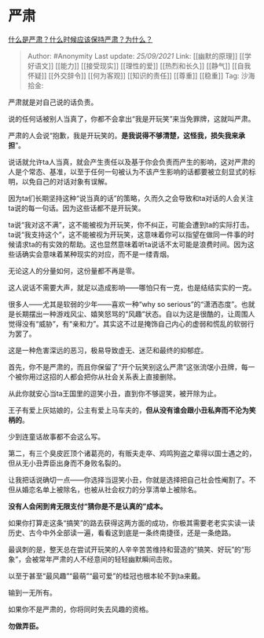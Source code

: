# 严肃
[什么是严肃？什么时候应该保持严肃？为什么？](https://www.zhihu.com/question/488198433/answer/2132838646)

> Author: #Anonymity
> Last update: *25/09/2021*
> Link: [[幽默的原理]] [[学好语文]] [[能力]] [[接受现实]] [[理性的爱]] [[热烈和长久]] [[静气]] [[自我怀疑]] [[外交辞令]] [[何为客观]]  [[知识的责任]] [[尊重]] [[稳重]]
> Tag:
> 沙海拾金:

严肃就是对自己说的话负责。

说的任何话被别人当真了，你都不会拿出“我是开玩笑”来当免罪牌，这就叫严肃。

严肃的人会说“抱歉，我是开玩笑的。**是我说得不够清楚，这怪我，损失我来承担**”。

说话就允许ta人当真，就会产生责任以及基于你会负责而产生的影响，这对严肃的人是个常态、基准，以至于任何一句被认为不该产生影响的话都要被立刻显式的标明，以免自己的对话对象有误解。

因为ta们长期坚持这种“说当真的话”的策略，久而久之会导致和ta对话的人会关注ta说的每一句话。因为这些话都不是开玩笑。

ta说“我对这不满”，这不能被视为开玩笑，你不纠正，可能会遭到ta的实际打击。ta说“我支持这个”，这不能被视为开玩笑，这意味着你可以指望在做同一件事的时候请求ta的有实效的帮助。这也显然意味着听ta说话不太可能是浪费时间。因为这些话确实会意味着某种现实的对应，而不是一缕青烟。

无论这人的分量如何，这份量都不再是零。

这人说话不需要大声，就足以造成影响——哪怕只有一克，也是结结实实的一克。

很多人——尤其是软弱的少年——喜欢一种“why so serious”的“潇洒态度”。也就是长期摆出一种游戏风尘、嬉笑怒骂的“风趣”状态。自以为这是很酷的，让周围人觉得没有“威胁”，有“亲和力”。其实这不过是掩饰自己内心的虚弱和慌乱的软弱行为罢了。

这是一种危害深远的恶习，极易导致虚无、迷茫和最终的抑郁症。

首先，你不是严肃的，而且你保留了“开个玩笑别这么严肃”这张流氓小丑牌，每一个被你用过这招的人都会把你从社会关系表上直接删除。

从此你就安心当ta王国里的逗笑小丑，直到你不够逗笑，被开除为止。

王子有爱上灰姑娘的，公主有爱上马车夫的，**但从没有谁会跟小丑私奔而不沦为笑柄的**。

少到连童话故事都不会这么写。

第二，有三个臭皮匠顶个诸葛亮的，有贩夫走卒、鸡鸣狗盗之辈得以国士遇之的，但从无小丑弄臣出身而不身败名裂的。

让我把话说确切一点——你选择当逗笑小丑，你就是选择把自己社会性阉割了。不但从婚恋名单上被除名，也被从社会权力的分享清单上被除名。

**没有人会闲到肯无限支付“猜你是不是认真的”成本。**

如果你打算走这条“搞笑”的路去获得这两方面的成功，你极其需要老老实实读一读历史、古今中外全部读一遍，看看这到底是一条终南捷径，还是一条绝路。

最讽刺的是，整天总在尝试开玩笑的人辛辛苦苦维持和营造的“搞笑、好玩”的“形象”，会被常年严肃的人不经意间的轻轻幽默瞬间击败。

以至于甚至“最风趣”“最萌”“最可爱”的桂冠也根本轮不到ta来戴。

输到一无所有。

如果你不是严肃的，你将同时失去风趣的资格。

**勿做弄臣。**
